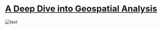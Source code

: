 # [A Deep Dive into Geospatial Analysis](http://nbviewer.jupyter.org/github/ResidentMario/boston-airbnb-geo/blob/master/notebooks/boston-airbnb-geo.ipynb)

![text](https://github.com/ResidentMario/boston-airbnb-geo/blob/master/figures/header.png)
